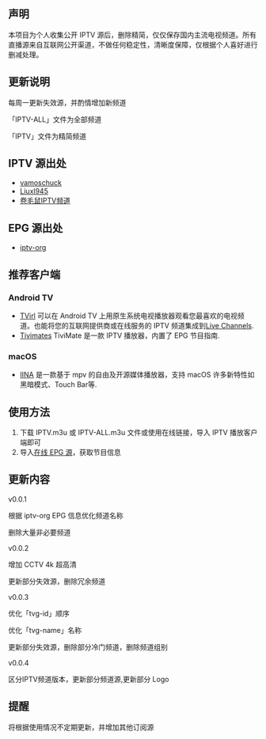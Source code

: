 ## 声明

本项目为个人收集公开 IPTV 源后，删除精简，仅仅保存国内主流电视频道。所有直播源来自互联网公开渠道，不做任何稳定性，清晰度保障，仅根据个人喜好进行删减处理。

## 更新说明

每周一更新失效源，并酌情增加新频道

「IPTV-ALL」文件为全部频道

「IPTV」文件为精简频道

## IPTV 源出处

- [vamoschuck](https://github.com/vamoschuck/TV/blob/main/M3U)
- [Liuxl945](https://github.com/Liuxl945/TV)
- [卷毛鼠IPTV频道](https://jmstv.github.io)

## EPG 源出处

- [iptv-org](https://iptv-org.github.io/epg/guides/cn/tv.cctv.com.epg.xml)

## 推荐客户端

### Android TV

- [TVirl](https://play.google.com/store/apps/details?id=by.stari4ek.tvirl) 可以在 Android TV 上用原生系统电视播放器观看您最喜欢的电视频道。也能将您的互联网提供商或在线服务的 IPTV 频道集成到[Live Channels](https://play.google.com/store/apps/details?id=com.google.android.tv).
- [Tivimates](https://tivimates.com) TiviMate 是一款 IPTV 播放器，内置了 EPG 节目指南.


### macOS
    
- [IINA](https://iina.io/) 是一款基于 mpv 的自由及开源媒体播放器，支持 macOS 许多新特性如黑暗模式、Touch Bar等.


## 使用方法

1. 下载 IPTV.m3u 或 IPTV-ALL.m3u 文件或使用在线链接，导入 IPTV 播放客户端即可
2. 导入[在线 EPG 源](https://iptv-org.github.io/epg/guides/cn/tv.cctv.com.epg.xml)，获取节目信息 

## 更新内容

v0.0.1


根据 iptv-org EPG 信息优化频道名称

删除大量非必要频道

v0.0.2

增加 CCTV 4k 超高清

更新部分失效源，删除冗余频道

v0.0.3

优化「tvg-id」顺序

优化「tvg-name」名称

更新部分失效源，删除部分冷门频道，删除频道组别

v0.0.4

区分IPTV频道版本，更新部分频道源,更新部分 Logo

## 提醒

将根据使用情况不定期更新，并增加其他订阅源
